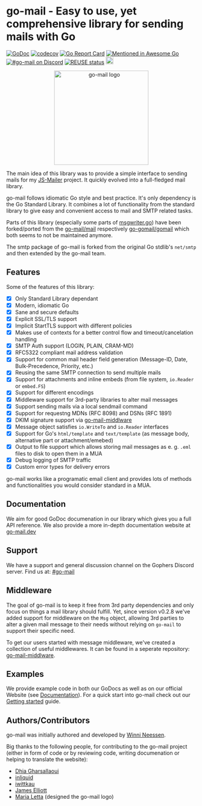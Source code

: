 <!--
SPDX-FileCopyrightText: 2022-2023 The go-mail Authors

SPDX-License-Identifier: CC0-1.0
-->

# go-mail - Easy to use, yet comprehensive library for sending mails with Go

[![GoDoc](https://godoc.org/github.com/gozelle/mail?status.svg)](https://pkg.go.dev/github.com/gozelle/mail)
[![codecov](https://codecov.io/gh/wneessen/go-mail/branch/main/graph/badge.svg?token=37KWJV03MR)](https://codecov.io/gh/wneessen/go-mail) 
[![Go Report Card](https://goreportcard.com/badge/github.com/gozelle/mail)](https://goreportcard.com/report/github.com/gozelle/mail) 
[![Mentioned in Awesome Go](https://awesome.re/mentioned-badge-flat.svg)](https://github.com/avelino/awesome-go) [![#go-mail on Discord](https://img.shields.io/badge/Discord-%23gomail-blue.svg)](https://discord.gg/zSUeBrsFPB) 
[![REUSE status](https://api.reuse.software/badge/github.com/gozelle/mail)](https://api.reuse.software/info/github.com/gozelle/mail) 
<a href="https://ko-fi.com/D1D24V9IX"><img src="https://uploads-ssl.webflow.com/5c14e387dab576fe667689cf/5cbed8a4ae2b88347c06c923_BuyMeACoffee_blue.png" height="20" alt="buy ma a coffee"></a>

<p align="center"><img src="./assets/gopher2.svg" width="250" alt="go-mail logo"/></p>

The main idea of this library was to provide a simple interface to sending mails for
my [JS-Mailer](https://github.com/wneessen/js-mailer) project. It quickly evolved into a full-fledged mail library.

go-mail follows idiomatic Go style and best practice. It's only dependency is the Go Standard Library. It combines a lot
of functionality from the standard library to give easy and convenient access to mail and SMTP related tasks.

Parts of this library (especially some parts of [msgwriter.go](msgwriter.go)) have been forked/ported from the
[go-mail/mail](https://github.com/go-mail/mail) respectively [go-gomail/gomail](https://github.com/go-gomail/gomail)
which both seems to not be maintained anymore.

The smtp package of go-mail is forked from the original Go stdlib's `net/smtp` and then extended by the go-mail
team.

## Features

Some of the features of this library:

* [X] Only Standard Library dependant
* [X] Modern, idiomatic Go
* [X] Sane and secure defaults
* [X] Explicit SSL/TLS support
* [X] Implicit StartTLS support with different policies
* [X] Makes use of contexts for a better control flow and timeout/cancelation handling
* [X] SMTP Auth support (LOGIN, PLAIN, CRAM-MD)
* [X] RFC5322 compliant mail address validation
* [X] Support for common mail header field generation (Message-ID, Date, Bulk-Precedence, Priority, etc.)
* [X] Reusing the same SMTP connection to send multiple mails
* [X] Support for attachments and inline embeds (from file system, `io.Reader` or `embed.FS`)
* [X] Support for different encodings
* [X] Middleware support for 3rd-party libraries to alter mail messages
* [X] Support sending mails via a local sendmail command
* [X] Support for requestng MDNs (RFC 8098) and DSNs (RFC 1891)
* [X] DKIM signature support via [go-mail-middlware](https://github.com/gozelle/mail-middleware)
* [X] Message object satisfies `io.WriteTo` and `io.Reader` interfaces
* [X] Support for Go's `html/template` and `text/template` (as message body, alternative part or attachment/emebed)
* [X] Output to file support which allows storing mail messages as e. g. `.eml` files to disk to open them in a MUA
* [X] Debug logging of SMTP traffic
* [X] Custom error types for delivery errors

go-mail works like a programatic email client and provides lots of methods and functionalities you would consider
standard in a MUA.

## Documentation
We aim for good GoDoc documenation in our library which gives you a full API reference. We also provide a more in-depth documentation website at 
[go-mail.dev](https://go-mail.dev)

## Support
We have a support and general discussion channel on the Gophers Discord server. Find us at: [#go-mail](https://discord.gg/zSUeBrsFPB)

## Middleware
The goal of go-mail is to keep it free from 3rd party dependencies and only focus on things a mail library should
fulfill. Yet, since version v0.2.8 we've added support for middleware on the `Msg` object, allowing 3rd parties to
alter a given mail message to their needs without relying on `go-mail` to support their specific need.

To get our users started with message middleware, we've created a collection of useful middlewares. It can be 
found in a seperate repository: [go-mail-middlware](https://github.com/gozelle/mail-middleware).

## Examples

We provide example code in both our GoDocs as well as on our official Website (see [Documentation](#documentation)). For a quick start into go-mail
check out our [Getting started](https://go-mail.dev/getting-started/introduction/) guide.

## Authors/Contributors
go-mail was initially authored and developed by [Winni Neessen](https://github.com/wneessen/).

Big thanks to the following people, for contributing to the go-mail project (either in form of code or by 
reviewing code, writing documenation or helping to translate the website):
* [Dhia Gharsallaoui](https://github.com/dhia-gharsallaoui)
* [inliquid](https://github.com/inliquid) 
* [iwittkau](https://github.com/iwittkau)
* [James Elliott](https://github.com/james-d-elliott)
* [Maria Letta](https://github.com/MariaLetta) (designed the go-mail logo)
